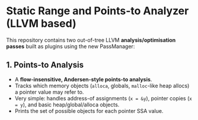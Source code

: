 # Static Range and Points-to Analyzer (LLVM based)

This repository contains two out-of-tree LLVM **analysis/optimisation passes** built as plugins using the new PassManager:

## 1. Points-to Analysis
- A **flow-insensitive, Andersen-style points-to analysis**.
- Tracks which memory objects (`alloca`, globals, `malloc`-like heap allocs) a pointer value may refer to.
- Very simple: handles address-of assignments (`x = &y`), pointer copies (`x = y`), and basic heap/global/alloca objects.
- Prints the set of possible objects for each pointer SSA value.
